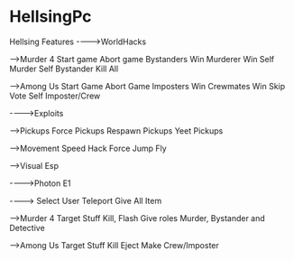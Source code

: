 # HellsingPc
Hellsing Features
---->WorldHacks

-->Murder 4
Start game
Abort game
Bystanders Win
Murderer Win
Self Murder
Self Bystander
Kill All


-->Among Us
Start Game
Abort Game
Imposters Win
Crewmates Win
Skip Vote
Self Imposter/Crew


---->Exploits

-->Pickups
Force Pickups
Respawn Pickups
Yeet Pickups



-->Movement
Speed Hack
Force Jump
Fly


-->Visual
Esp

---->Photon
E1

----> Select User
Teleport
Give All Item

-->Murder 4 Target Stuff
Kill, Flash
Give roles Murder, Bystander and Detective

-->Among Us Target Stuff
Kill
Eject
Make Crew/Imposter

